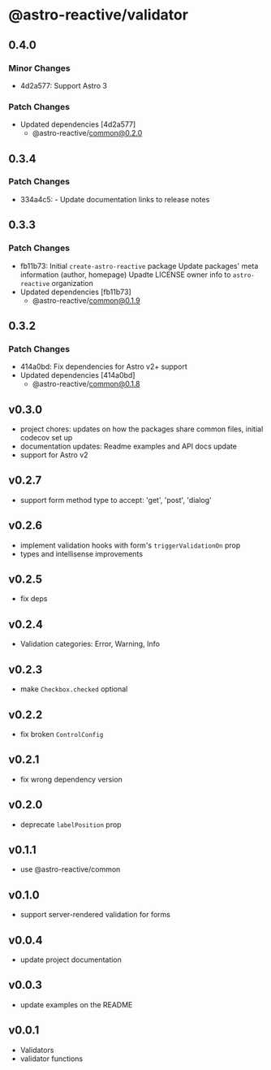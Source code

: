 # @astro-reactive/validator

## 0.4.0

### Minor Changes

- 4d2a577: Support Astro 3

### Patch Changes

- Updated dependencies [4d2a577]
  - @astro-reactive/common@0.2.0

## 0.3.4

### Patch Changes

- 334a4c5: - Update documentation links to release notes

## 0.3.3

### Patch Changes

- fb11b73: Initial `create-astro-reactive` package
  Update packages' meta information (author, homepage)
  Upadte LICENSE owner info to `astro-reactive` organization
- Updated dependencies [fb11b73]
  - @astro-reactive/common@0.1.9

## 0.3.2

### Patch Changes

- 414a0bd: Fix dependencies for Astro v2+ support
- Updated dependencies [414a0bd]
  - @astro-reactive/common@0.1.8

## v0.3.0

- project chores: updates on how the packages share common files, initial codecov set up
- documentation updates: Readme examples and API docs update
- support for Astro v2

## v0.2.7

- support form method type to accept: 'get', 'post', 'dialog'

## v0.2.6

- implement validation hooks with form's `triggerValidationOn` prop
- types and intellisense improvements

## v0.2.5

- fix deps

## v0.2.4

- Validation categories: Error, Warning, Info

## v0.2.3

- make `Checkbox.checked` optional

## v0.2.2

- fix broken `ControlConfig`

## v0.2.1

- fix wrong dependency version

## v0.2.0

- deprecate `labelPosition` prop

## v0.1.1

- use @astro-reactive/common

## v0.1.0

- support server-rendered validation for forms

## v0.0.4

- update project documentation

## v0.0.3

- update examples on the README

## v0.0.1

- Validators
- validator functions
